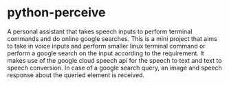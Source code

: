 # python-perceive
A personal assistant that takes speech inputs to perform terminal commands and do online google searches.
This is a mini project that aims to take in voice inputs and perform smaller linux terminal command or perform a google search on the input according to the requirement.
It makes use of the google cloud speech api for the speech to text and text to speech conversion.
In case of a google search query, an image and speech response about the queried element is received. 


